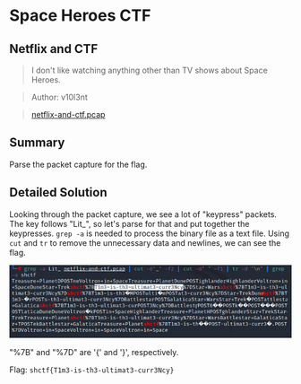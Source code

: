 # Space Heroes CTF
## Netflix and CTF

> I don't like watching anything other than TV shows about Space Heroes.

> Author: v10l3nt

>[netflix-and-ctf.pcap](https://github.com/03npan/ctf-write-ups/blob/main/space_heroes_ctf/forensics/netflix_and_ctf/netflix-and-ctf.pcap)

## Summary

Parse the packet capture for the flag.

## Detailed Solution

Looking through the packet capture, we see a lot of "keypress" packets. The key follows "Lit_", so let's parse for that and put together the keypresses. `grep -a` is needed to process the binary file as a text file. Using `cut` and `tr` to remove the unnecessary data and newlines, we can see the flag.

![keypresses.png](https://github.com/03npan/ctf-write-ups/blob/main/space_heroes_ctf/forensics/netflix_and_ctf/keypresses.png)

"%7B" and "%7D" are '{' and '}', respectively.

Flag: `shctf{T1m3-is-th3-ultimat3-curr3Ncy}`